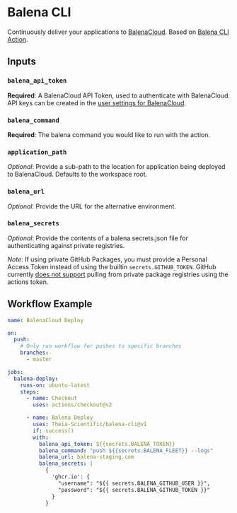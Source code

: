 # Balena CLI

Continuously deliver your applications to [BalenaCloud](https://www.balena.io/). Based on [Balena CLI Action](https://github.com/bekriebel/balena-cli-action).

## Inputs

### `balena_api_token`

**Required**: A BalenaCloud API Token, used to authenticate with BalenaCloud. API keys can be created in the [user settings for BalenaCloud](https://dashboard.balena-cloud.com/preferences/access-tokens).

### `balena_command`

**Required**: The balena command you would like to run with the action.

### `application_path`

_Optional_: Provide a sub-path to the location for application being deployed to BalenaCloud. Defaults to the workspace root.

### `balena_url`

_Optional_: Provide the URL for the alternative environment.

### `balena_secrets`

_Optional_: Provide the contents of a balena secrets.json file for authenticating against private registries.

_Note_: If using private GitHub Packages, you must provide a Personal Access Token instead of using the builtin `secrets.GITHUB_TOKEN`. GitHub currently [does not support](https://github.community/t5/GitHub-Actions/GITHUB-TOKEN-cannot-access-private-packages/m-p/35240) pulling from private package registries using the actions token.

## Workflow Example

```yaml
name: BalenaCloud Deploy

on:
  push:
    # Only run workflow for pushes to specific branches
    branches:
      - master

jobs:
  balena-deploy:
    runs-on: ubuntu-latest
    steps:
      - name: Checkout
        uses: actions/checkout@v2

      - name: Balena Deploy
        uses: Theia-Scientific/balena-cli@v1
        if: success()
        with:
          balena_api_token: ${{secrets.BALENA_TOKEN}}
          balena_command: "push ${{secrets.BALENA_FLEET}} --logs"
          balena_url: balena-staging.com
          balena_secrets: |
            {
              'ghcr.io': {
                "username": "${{ secrets.BALENA_GITHUB_USER }}",
                "password": "${{ secrets.BALENA_GITHUB_TOKEN }}"
              }
            }
```
